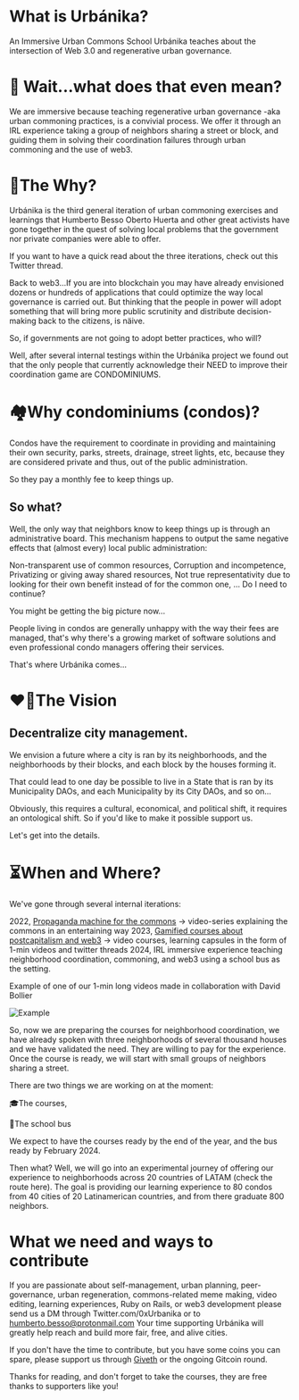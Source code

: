 # What is Urbánika?
An Immersive Urban Commons School
Urbánika teaches about the intersection of Web 3.0 and regenerative urban governance.

# 🧐 Wait...what does that even mean?
We are immersive because teaching regenerative urban governance -aka urban commoning practices, is a convivial process. We offer it through an IRL experience taking a group of neighbors sharing a street or block, and guiding them in solving their coordination failures through urban commoning and the use of web3.

# 🧠The Why?
Urbánika is the third general iteration of urban commoning exercises and learnings that Humberto Besso Oberto Huerta and other great activists have gone together in the quest of solving local problems that the government nor private companies were able to offer.

If you want to have a quick read about the three iterations, check out this Twitter thread.

Back to web3...If you are into blockchain you may have already envisioned dozens or hundreds of applications that could optimize the way local governance is carried out. But thinking that the people in power will adopt something that will bring more public scrutinity and distribute decision-making back to the citizens, is näive.

So, if governments are not going to adopt better practices, who will?

Well, after several internal testings within the Urbánika project we found out that the only people that currently acknowledge their NEED to improve their coordination game are CONDOMINIUMS.


# 🏘️Why condominiums (condos)?

Condos have the requirement to coordinate in providing and maintaining their own security, parks, streets, drainage, street lights, etc, because they are considered private and thus, out of the public administration.

So they pay a monthly fee to keep things up.

## So what?
Well, the only way that neighbors know to keep things up is through an administrative board. This mechanism happens to output the same negative effects that (almost every) local public administration:

Non-transparent use of common resources,
Corruption and incompetence,
Privatizing or giving away shared resources,
Not true representativity due to looking for their own benefit instead of for the common one,
... Do I need to continue?

You might be getting the big picture now...

People living in condos are generally unhappy with the way their fees are managed, that's why there's a growing market of software solutions and even professional condo managers offering their services.

That's where Urbánika comes...

# ❤️‍🔥The Vision

## Decentralize city management.
We envision a future where a city is ran by its neighborhoods, and the neighborhoods by their blocks, and each block by the houses forming it.

That could lead to one day be possible to live in a State that is ran by its Municipality DAOs, and each Municipality by its City DAOs, and so on...

Obviously, this requires a cultural, economical, and political shift, it requires an ontological shift. So if you'd like to make it possible support us.

Let's get into the details.

# ⏳When and Where?
We've gone through several internal iterations:

2022, [Propaganda machine for the commons](https://youtu.be/u2xdQMoLdYQ) -> video-series explaining the commons in an entertaining way
2023, [Gamified courses about postcapitalism and web3](https://urbanika.notion.site/) -> video courses, learning capsules in the form of 1-min videos and twitter threads
2024, IRL immersive experience teaching neighborhood coordination, commoning, and web3 using a school bus as the setting.

Example of one of our 1-min long videos made in collaboration with David Bollier

![Example](https://giveth.mypinata.cloud/ipfs/QmPhMq4ActcoJxuA9nNTZBfau2czoiYXGsSQkiFBGe8HKS "Example scene of David and Kin exploring the commonsverse")

So, now we are preparing the courses for neighborhood coordination, we have already spoken with three neighborhoods of several thousand houses and we have validated the need. They are willing to pay for the experience.
Once the course is ready, we will start with small groups of neighbors sharing a street.

There are two things we are working on at the moment:

🎓The courses,

🚌The school bus

We expect to have the courses ready by the end of the year, and the bus ready by February 2024.

Then what?
Well, we will go into an experimental journey of offering our experience to neighborhoods across 20 countries of LATAM (check the route here).
The goal is providing our learning experience to 80 condos from 40 cities of 20 Latinamerican countries, and from there graduate 800 neighbors.

# What we need and ways to contribute

If you are passionate about self-management, urban planning, peer-governance, urban regeneration, commons-related meme making, video editing, learning experiences, Ruby on Rails, or web3 development please send us a DM through Twitter.com/0xUrbanika or to humberto.besso@protonmail.com
Your time supporting Urbánika will greatly help reach and build more fair, free, and alive cities.

If you don't have the time to contribute, but you have some coins you can spare, please support us through [Giveth](https://giveth.io/project/urbanika) or the ongoing Gitcoin round.

Thanks for reading, and don't forget to take the courses, they are free thanks to supporters like you!
